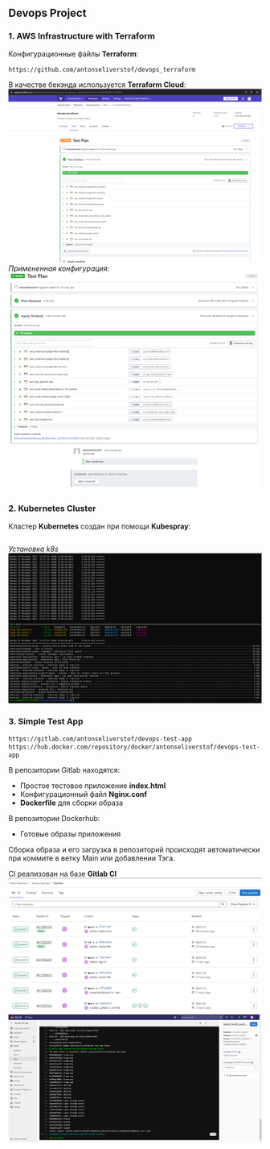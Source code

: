 ## Devops Project

### 1. AWS Infrastructure with Terraform  
Конфигурационные файлы **Terraform**:
```
https://github.com/antonseliverstof/devops_terraform
```  
В качестве бекэнда используется **Terraform Cloud**:  
![alt text](terraform_cloud.png "Terraform_Cloud")  
*Примененная конфигурация*:  
![alt text](tfcloud_apply.png "Apply")  
### 2. Kubernetes Cluster  
Кластер **Kubernetes** создан при помощи **Kubespray**:
```  

```  
*Установка k8s*   
![alt text](kubespray.png "Kubespray")  





### 3. Simple Test App  
```
https://gitlab.com/antonseliverstof/devops-test-app  
https://hub.docker.com/repository/docker/antonseliverstof/devops-test-app
```
В репозитории Gitlab находятся:
- Простое тестовое приложение **index.html**  
- Конфигурационный файл **Nginx.conf**  
- **Dockerfile** для сборки образа  

В репозитории Dockerhub:
- Готовые образы приложения  

Сборка образа и его загрузка в репозиторий происходят автоматически при коммите в ветку Main или добавлении Тэга.  

CI реализован на базе **Gitlab CI**  
![alt text](ci_pipelines_list.png "Pipelines")  
![alt text](ci_jobs.png "Jobs")  
